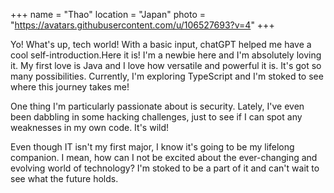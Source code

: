 +++
name = "Thao"
location = "Japan"
photo = "https://avatars.githubusercontent.com/u/106527693?v=4"
+++

Yo! What's up, tech world! With a basic input, chatGPT helped me have a cool self-introduction.Here it is! 
I'm a newbie here and I'm absolutely loving it. My first love is Java and I love how versatile and powerful it is. It's got so many possibilities. Currently, I'm exploring TypeScript and I'm stoked to see where this journey takes me!

One thing I'm particularly passionate about is security. Lately, I've even been dabbling in some hacking challenges, just to see if I can spot any weaknesses in my own code. It's wild!

Even though IT isn't my first major, I know it's going to be my lifelong companion. I mean, how can I not be excited about the ever-changing and evolving world of technology? I'm stoked to be a part of it and can't wait to see what the future holds.
